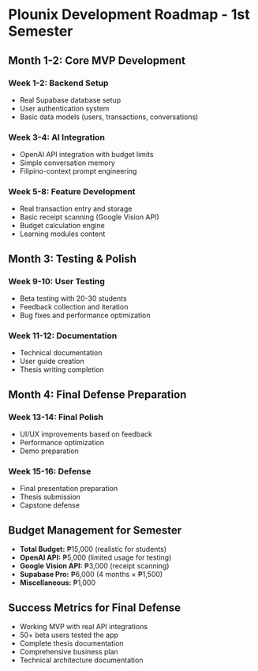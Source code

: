 # Plounix Development Roadmap - 1st Semester

## Month 1-2: Core MVP Development
### Week 1-2: Backend Setup
- Real Supabase database setup
- User authentication system
- Basic data models (users, transactions, conversations)

### Week 3-4: AI Integration
- OpenAI API integration with budget limits
- Simple conversation memory
- Filipino-context prompt engineering

### Week 5-8: Feature Development
- Real transaction entry and storage
- Basic receipt scanning (Google Vision API)
- Budget calculation engine
- Learning modules content

## Month 3: Testing & Polish
### Week 9-10: User Testing
- Beta testing with 20-30 students
- Feedback collection and iteration
- Bug fixes and performance optimization

### Week 11-12: Documentation
- Technical documentation
- User guide creation
- Thesis writing completion

## Month 4: Final Defense Preparation
### Week 13-14: Final Polish
- UI/UX improvements based on feedback
- Performance optimization
- Demo preparation

### Week 15-16: Defense
- Final presentation preparation
- Thesis submission
- Capstone defense

## Budget Management for Semester
- **Total Budget:** ₱15,000 (realistic for students)
- **OpenAI API:** ₱5,000 (limited usage for testing)
- **Google Vision API:** ₱3,000 (receipt scanning)
- **Supabase Pro:** ₱6,000 (4 months × ₱1,500)
- **Miscellaneous:** ₱1,000

## Success Metrics for Final Defense
- Working MVP with real API integrations
- 50+ beta users tested the app
- Complete thesis documentation
- Comprehensive business plan
- Technical architecture documentation
